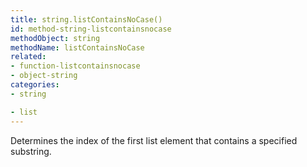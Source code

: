 ```yaml
---
title: string.listContainsNoCase()
id: method-string-listcontainsnocase
methodObject: string
methodName: listContainsNoCase
related:
- function-listcontainsnocase
- object-string
categories:
- string

- list
---
```


Determines the index of the first list element that contains a
specified substring.
